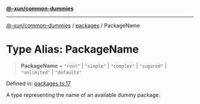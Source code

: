 [**@-xun/common-dummies**](../../README.md)

***

[@-xun/common-dummies](../../README.md) / [packages](../README.md) / PackageName

# Type Alias: PackageName

> **PackageName** = `"root"` \| `"simple"` \| `"complex"` \| `"sugared"` \| `"unlimited"` \| `"defaults"`

Defined in: [packages.ts:17](https://github.com/Xunnamius/test-utils/blob/de9965351aa6d4d052b49deb0c1a9747dc8792db/packages/common-dummies/src/packages.ts#L17)

A type representing the name of an available dummy package.
